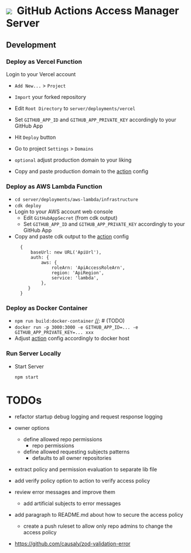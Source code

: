 
# ![](https://img.icons8.com/cotton/64/000000/grand-master-key.png)&nbsp; GitHub Actions Access Manager Server

[//]: # (TODO)

## Development

### Deploy as Vercel Function

[//]: # (TODO)
Login to your Vercel account
- `Add New...` > `Project`
- `Import` your forked repository
- Edit `Root Directory` to `server/deployments/vercel`
- Set `GITHUB_APP_ID` and `GITHUB_APP_PRIVATE_KEY` accordingly to your GitHub App
- Hit `Deploy` button

- Go to project `Settings` > `Domains`
- `optional` adjust production domain to your liking
- Copy and paste production domain to the [action](../action/index.ts) config

### Deploy as AWS Lambda Function

- `cd server/deployments/aws-lambda/infrastructure`
- `cdk deploy`
- Login to your AWS account web console
  - Edit `GitHubAppSecret` (from cdk output) 
  - Set `GITHUB_APP_ID` and `GITHUB_APP_PRIVATE_KEY` accordingly to your GitHub App 
- Copy and paste cdk output to the [action](../action/index.ts) config
  ```
    {
        baseUrl: new URL('ApiUrl'),
        auth: {
            aws: {
                roleArn: 'ApiAccessRoleArn',
                region: 'ApiRegion',
                service: 'lambda',
            },
       }
    }
  ```
  
### Deploy as Docker Container
- `npm run build:docker-container`
  [//]: # (TODO)
- `docker run -p 3000:3000 -e GITHUB_APP_ID=... -e GITHUB_APP_PRIVATE_KEY=... xxx` 
- Adjust [action](../action/index.ts) config accordingly to docker host


### Run Server Locally
[//]: # (TODO)
* Start Server
  ```shell
  npm start
  ```


# TODOs
- refactor startup debug logging and request response logging
- owner options
    - define allowed repo permissions
        - repo permissions
    - define allowed requesting subjects patterns
        - defaults to all owner repositories

- extract policy and permission evaluation to separate lib file

- add verify policy option to action to verify access policy

- review error messages and improve them
  - add artificial subjects to error messages

- add paragraph to README.md about how to secure the access policy
  - create a push ruleset to allow only repo admins to change the access policy 
- https://github.com/causaly/zod-validation-error
